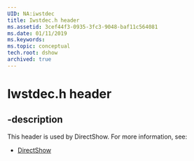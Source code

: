 ```yaml
---
UID: NA:iwstdec
title: Iwstdec.h header
ms.assetid: 3cef44f3-0935-3fc3-9048-baf11c564081
ms.date: 01/11/2019
ms.keywords: 
ms.topic: conceptual
tech.root: dshow
archived: true
---
```


# Iwstdec.h header


## -description


This header is used by DirectShow. For more information, see:

- [DirectShow](../_dshow/index.md)


